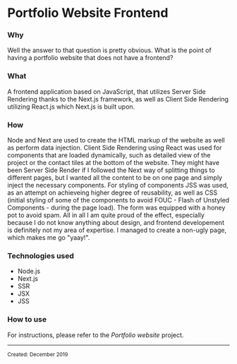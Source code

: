 <html>
<body>
<h1 class="title">Portfolio Website Frontend</h1>
<h3 class="why">Why</h3>
<p class="why">Well the answer to that question is pretty obvious. What is the point of having a portfolio website that does not have a frontend?</p>
<h3 class="what">What</h3>
<p class="what">A frontend application based on JavaScript, that utilizes Server Side Rendering thanks to the Next.js framework, as well as Client Side Rendering utilizing React.js which Next.js is built upon.</p>
<h3 class="how">How</h3>
<p class="how">Node and Next are used to create the HTML markup of the website as well as perform data injection. Client Side Rendering using React was used for components that are loaded dynamically, such as detailed view of the project or the contact tiles at the bottom of the website. They might have been Server Side Render if I followed the Next way of splitting things to different pages, but I wanted all the content to be on one page and simply inject the necessary components.&nbsp;For styling of components JSS was used, as an attempt on achieveing higher degree of reusability, as well as CSS (initial styling of some of the components to avoid FOUC - Flash of Unstyled Components - during the page load). The form was equipped with a honey pot to avoid spam.&nbsp;All in all I am quite proud of the effect, especially because I do not know anything about design, and frontend developement is definitely not my area of expertise. I managed to create a non-ugly page, which makes me go  "yaay!".</p>
<h3 class="technologies">Technologies used</h3>
<ul class="technologies">
  <li class="technologies" hover="Node.js">Node.js</li>
  <li class="technologies" hover="Next.js">Next.js</li>
  <li class="technologies" hover="Server Side Rendering">SSR</li>
  <li class="technologies" hover="JSX">JSX</li>
  <li class="technologies" hover="JSS">JSS</li> 
</ul>
<h3 class="usage">How to use</h3>
  <p class="usage">For instructions, please refer to the <i>Portfolio website</i> project.</p>
<hr>
<small class="created">Created: December 2019</small>
</body>
</html>

